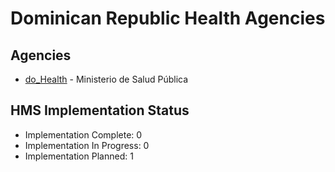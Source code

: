 # Dominican Republic Health Agencies

## Agencies

- [do_Health](do_Health/index.md) - Ministerio de Salud Pública

## HMS Implementation Status

- Implementation Complete: 0
- Implementation In Progress: 0
- Implementation Planned: 1
